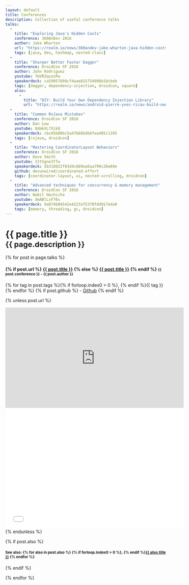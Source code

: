 ```yaml
---
layout: default
title: Conferences
description: Collection of useful conference talks
talks:
  -
    title: "Exploring Java's Hidden Costs"
    conference: 360AnDev 2016
    author: Jake Wharton
    url: "https://realm.io/news/360andev-jake-wharton-java-hidden-costs-android/"
    tags: [java, dex, hashmap, nested-class]
  -
    title: "Sharper Better Faster Dagger"
    conference: DroidCon SF 2016
    author: John Rodriguez
    youtube: 7mVRZqsozPw
    speakerdeck: ca59957899cf4aae815754096b10cbeb
    tags: [dagger, dependency-injection, droidcon, square]
    also:
      -
        title: "DIY: Build Your Own Dependency Injection Library"
        url: "https://realm.io/news/android-pierre-yves-ricau-build-own-dependency-injection/"
  -
    title: "Common RxJava Mistakes"
    conference: DroidCon SF 2016
    author: Dan Lew
    youtube: QdmkXL7XikQ
    speakerdeck: cbc65b08bc5a47b68bdbbfea485c1395
    tags: [rxjava, droidcon]
  -
    title: "Mastering CoordinatorLayout Behaviors"
    conference: DroidCon SF 2016
    author: Dave Smith
    youtube: 22tSgne3ffw
    speakerdeck: 5b318822f03d4c689ea6aa790c26e69e
    github: devunwired/coordinated-effort
    tags: [coordinator-layout, ui, nested-scrolling, droidcon]
  -
    title: "Advanced techniques for concurrency & memory management"
    conference: DroidCon SF 2016
    author: Nabil Hachicha
    youtube: dmABlLsF76s
    speakerdeck: 9a874b04542e4223af5370fdd917eda0
    tags: [memory, threading, gc, droidcon]
---
```

<style>
  .speakerdeck-iframe { width: 560px; height: 315px; }
</style>

<h1>{{ page.title }}<br/><small>{{ page.description }}</small></h1>

{% for post in page.talks %}
<h4>
  {% if post.url %}
  <a href="{{ post.url }}">{{ post.title }}</a>
  {% else %}
  <a href="#{{ forloop.index0 }}" data-toggle="collapse">{{ post.title }}</a>
  {% endif %}
  <small>
  <i class="fa fa-calendar"></i> {{ post.conference }}
  -
  <i class="fa fa-user"></i> {{ post.author }}
  </small>
</h4>

<div class="small">
<i class="fa fa-tags"></i> 
{% for tag in post.tags %}{% if forloop.index0 > 0 %}, {% endif %}{{ tag }}{% endfor %}
{% if post.github %}
-
<i class="fa fa-github"></i> <a href="///github.com/{{ post.github }}">Github</a>
{% endif %}
</div>

{% unless post.url %}
<div class="collapse" id="{{ forloop.index0 }}">
  <div class="container">
    <div class="row">
      <iframe width="560" height="315" src="https://www.youtube-nocookie.com/embed/{{ post.youtube }}" frameborder="0" allowfullscreen></iframe>
    </div>
    <div class="row">
      <iframe width="560" height="380" allowfullscreen="true" allowtransparency="true" frameborder="0" mozallowfullscreen="true" src="//speakerdeck.com/player/{{ post.speakerdeck }}" style="border:0; padding:0; margin:0; background:transparent;" webkitallowfullscreen="true"></iframe>
    </div>
  </div>
</div>
{% endunless %}

{% if post.also %}
<h4>
  <small>
    See also:
    {% for also in post.also %}
    {% if forloop.index0 > 0 %}, {% endif %}<a href="{{ also.url }}">{{ also.title }}</a>
    {% endfor %}
  </small>
</h4>
{% endif %}

<div class="clearfix divider"></div>

{% endfor %}
